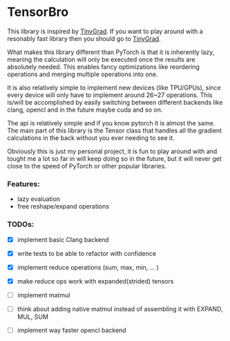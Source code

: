 # TensorBro

This library is inspired by [TinyGrad](https://github.com/tinygrad/tinygrad).
If you want to play around with a resonably fast library then you should go to [TinyGrad](https://github.com/tinygrad/tinygrad).

What makes this library different than PyTorch is that it is inherently lazy, meaning
the calculation will only be executed once the results are absolutely needed. This enables fancy optimizations
like reordering operations and merging multiple operations into one.


It is also relatively simple to implement new devices (like TPU/GPUs), since every device will only have
to implement around 26~27 operations.
This is/will be accomplished by easily switching between different backends
like clang, opencl and in the future maybe cuda and so on.


The api is relatively simple and if you know pytorch it is almost the same.
The main part of this library is the Tensor class that handles all the gradient
calculations in the back without you ever needing to see it.


Obviously this is just my personal project, it is fun to play around with and tought
me a lot so far in will keep doing so in the future, but it will never get close to
the speed of PyTorch or other popular libraries.


### Features:
- lazy evaluation
- free reshape/expand operations


### TODOs:
- [x] implement basic Clang backend
- [x] write tests to be able to refactor with confidence
- [x] implement reduce operations (sum, max, min, ... )
- [x] make reduce ops work with expanded(strided) tensors
- [ ] implement matmul
- [ ] think about adding native matmul instead of assembling it with EXPAND, MUL, SUM
- [ ] implement way faster opencl backend 





